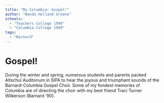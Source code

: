 ```yaml
---
title: "My Columbia: Gospel!"
author: "Wanda Holland Greene"
schools:
  - "Teachers College 1990"
  - "Columbia College 1989"
tags:
  - "Barnard"
---
```


# Gospel!

During the winter and spring, numerous students and parents packed Altschul Auditorium in SIPA to hear the joyous and triumphant sounds of the Barnard-Columbia Gospel Choir.  Some of my fondest memories of Columbia are of directing the choir with my best friend Traci Turner Wilkerson (Barnard '90).
